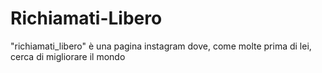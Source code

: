 # Richiamati-Libero
"richiamati_libero" è una pagina instagram dove, come molte prima di lei, cerca di migliorare il mondo
